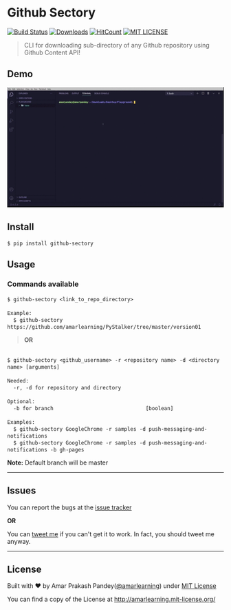 # Github Sectory

[![Build Status](https://travis-ci.org/amarlearning/Github-Sectory.svg?branch=master)](https://travis-ci.org/amarlearning/Github-Sectory/)
[![Downloads](https://pepy.tech/badge/github-sectory)](https://pepy.tech/project/github-sectory)
[![HitCount](http://hits.dwyl.io/amarlearning/Github-Sectory.svg)](http://hits.dwyl.io/amarlearning/Github-Sectory)
[![MIT LICENSE](https://img.shields.io/pypi/l/pyzipcode-cli.svg)](http://amarlearning.mit-license.org/)

> CLI for downloading sub-directory of any Github repository using Github Content API!

## Demo

![Demo GitHub Sectory](https://raw.githubusercontent.com/amarlearning/github-sectory/master/screencast.gif)

## Install

```
$ pip install github-sectory
```

## Usage

### Commands available

```
$ github-sectory <link_to_repo_directory>

Example:
  $ github-sectory https://github.com/amarlearning/PyStalker/tree/master/version01

```

> **OR**

```

$ github-sectory <github_username> -r <repository name> -d <directory name> [arguments]

Needed:
  -r, -d for repository and directory

Optional:
  -b for branch                              [boolean]

Examples:
  $ github-sectory GoogleChrome -r samples -d push-messaging-and-notifications
  $ github-sectory GoogleChrome -r samples -d push-messaging-and-notifications -b gh-pages

```

**Note:** Default branch will be master

---

## Issues

You can report the bugs at the [issue tracker](https://github.com/amarlearning/Github-Sectory/issues)

**OR**

You can [tweet me](https://twitter.com/iamarpandey) if you can't get it to work. In fact, you should tweet me anyway.

---

## License

Built with ♥ by Amar Prakash Pandey([@amarlearning](http://github.com/amarlearning)) under [MIT License](http://amarlearning.mit-license.org/)

You can find a copy of the License at http://amarlearning.mit-license.org/
